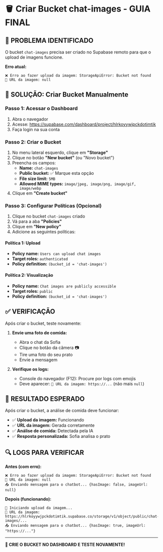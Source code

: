 # 🪣 Criar Bucket chat-images - GUIA FINAL

## 🚨 PROBLEMA IDENTIFICADO
O bucket `chat-images` precisa ser criado no Supabase remoto para que o upload de imagens funcione.

**Erro atual:**
```
❌ Erro ao fazer upload da imagem: StorageApiError: Bucket not found
📸 URL da imagem: null
```

## 🔧 SOLUÇÃO: Criar Bucket Manualmente

### Passo 1: Acessar o Dashboard
1. Abra o navegador
2. Acesse: https://supabase.com/dashboard/project/hlrkoyywjpckdotimtik
3. Faça login na sua conta

### Passo 2: Criar o Bucket
1. No menu lateral esquerdo, clique em **"Storage"**
2. Clique no botão **"New bucket"** (ou "Novo bucket")
3. Preencha os campos:
   - **Name:** `chat-images`
   - **Public bucket:** ✅ Marque esta opção
   - **File size limit:** `5MB`
   - **Allowed MIME types:** `image/jpeg, image/png, image/gif, image/webp`
4. Clique em **"Create bucket"**

### Passo 3: Configurar Políticas (Opcional)
1. Clique no bucket `chat-images` criado
2. Vá para a aba **"Policies"**
3. Clique em **"New policy"**
4. Adicione as seguintes políticas:

#### Política 1: Upload
- **Policy name:** `Users can upload chat images`
- **Target roles:** `authenticated`
- **Policy definition:** `(bucket_id = 'chat-images')`

#### Política 2: Visualização
- **Policy name:** `Chat images are publicly accessible`
- **Target roles:** `public`
- **Policy definition:** `(bucket_id = 'chat-images')`

## ✅ VERIFICAÇÃO

Após criar o bucket, teste novamente:

1. **Envie uma foto de comida:**
   - Abra o chat da Sofia
   - Clique no botão da câmera 📷
   - Tire uma foto do seu prato
   - Envie a mensagem

2. **Verifique os logs:**
   - Console do navegador (F12): Procure por logs com emojis
   - Deve aparecer: `📸 URL da imagem: https://...` (não mais `null`)

## 🎯 RESULTADO ESPERADO

Após criar o bucket, a análise de comida deve funcionar:

- ✅ **Upload da imagem:** Funcionando
- ✅ **URL da imagem:** Gerada corretamente
- ✅ **Análise de comida:** Detectada pela IA
- ✅ **Resposta personalizada:** Sofia analisa o prato

## 🔍 LOGS PARA VERIFICAR

**Antes (com erro):**
```
❌ Erro ao fazer upload da imagem: StorageApiError: Bucket not found
📸 URL da imagem: null
📤 Enviando mensagem para o chatbot... {hasImage: false, imageUrl: null}
```

**Depois (funcionando):**
```
📸 Iniciando upload da imagem...
📸 URL da imagem: https://hlrkoyywjpckdotimtik.supabase.co/storage/v1/object/public/chat-images/...
📤 Enviando mensagem para o chatbot... {hasImage: true, imageUrl: "https://..."}
```

---

**🔧 CRIE O BUCKET NO DASHBOARD E TESTE NOVAMENTE!** 